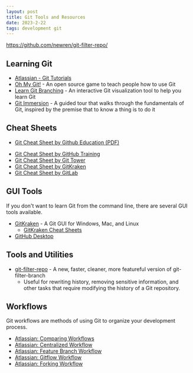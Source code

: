 ```yaml
---
layout: post
title: Git Tools and Resources
date: 2023-2-22
tags: development git
---
```


https://github.com/newren/git-filter-repo/

## Learning Git
- [Atlassian - Git Tutorials](https://www.atlassian.com/git/tutorials)
- [Oh My Git!](https://ohmygit.org/) - An open source game to teach people how to use Git
- [Learn Git Branching](https://learngitbranching.js.org/) - An interactive Git visualization tool to help you learn Git
- [Git Immersion](http://gitimmersion.com/) - A guided tour that walks through the fundamentals of Git, inspired by the premise that to know a thing is to do it

## Cheat Sheets
- [Git Cheat Sheet by Github Education (PDF)](https://education.github.com/git-cheat-sheet-education.pdf)
<!--- [Git Cheat Sheet by Atlassian](https://www.atlassian.com/git/tutorials/atlassian-git-cheatsheet) -->
- [Git Cheat Sheet by GitHub Training](https://training.github.com/downloads/github-git-cheat-sheet/)
- [Git Cheat Sheet by Git Tower](https://www.git-tower.com/blog/git-cheat-sheet/)
- [Git Cheat Sheet by GitKraken](https://www.gitkraken.com/git-client-cheat-sheet)
- [Git Cheat Sheet by GitLab](https://about.gitlab.com/images/press/git-cheat-sheet.pdf)

## GUI Tools
If you don't want to learn Git from the command line, there are several GUI tools available.
- [GitKraken](https://www.gitkraken.com/) - A Git GUI for Windows, Mac, and Linux
    - [GitKraken Cheat Sheets](https://www.gitkraken.com/pdfs)
- [GitHub Desktop](https://desktop.github.com/)

## Tools and Utilities
- [git-filter-repo](https://github.com/newren/git-filter-repo/) - A new, faster, cleaner, more featureful version of git-filter-branch
    - Useful for rewriting history, removing sensitive information, and other tasks that require modifying the history of a Git repository.

## Workflows
Git workflows are methods of using Git to organize your development process.

- [Atlassian: Comparing Workflows](https://www.atlassian.com/git/tutorials/comparing-workflows)
- [Atlassian: Centralized Workflow](https://www.atlassian.com/git/tutorials/comparing-workflows/centralized-workflow)
- [Atlassian: Feature Branch Workflow](https://www.atlassian.com/git/tutorials/comparing-workflows/feature-branch-workflow)
- [Atlassian: Gitflow Workflow](https://www.atlassian.com/git/tutorials/comparing-workflows/gitflow-workflow)
- [Atlassian: Forking Workflow](https://www.atlassian.com/git/tutorials/comparing-workflows/forking-workflow)
